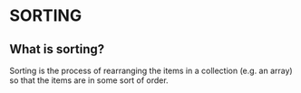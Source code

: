 # SORTING

## What is sorting?
Sorting is the process of rearranging the items in a collection (e.g. an array) so that the items are in some sort of order.
